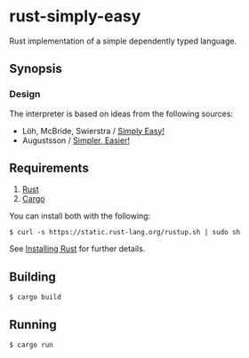 # rust-simply-easy

Rust implementation of a simple dependently typed language.

## Synopsis

### Design

The interpreter is based on ideas from the following sources:

- Löh, McBride, Swierstra / [Simply Easy!](http://strictlypositive.org/Easy.pdf)
- Augustsson / [Simpler, Easier!](http://augustss.blogspot.com/2007/10/simpler-easier-in-recent-paper-simply.html)

## Requirements

1.   [Rust](http://www.rust-lang.org/)
2.   [Cargo](http://crates.io/)

You can install both with the following:

```
$ curl -s https://static.rust-lang.org/rustup.sh | sudo sh
```

See [Installing Rust](http://doc.rust-lang.org/guide.html#installing-rust) for further details.

## Building

```
$ cargo build
```

## Running

```
$ cargo run
```
